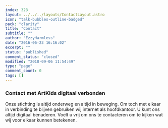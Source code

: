 ```yaml
---
index: 323
layout: ../../../layouts/ContactLayout.astro
icon: "talk-bubbles-outline-badged"
pack: "clarity"
title: "Contact"
subtitle: ""
author: "EzzyHarmless"
date: "2016-06-23 16:16:02"
excerpt: ""
status: "published"
comment_status: "closed"
modified: "2018-09-06 11:54:49"
type: "page"
comment_count: 0
tags: []
---
```


### <span class="icon"></span><span>Contact met ArtKids</span> <span class="has-text-calm is-size-4">digitaal verbonden</span>

Onze stichting is altijd onderweg en altijd in beweging. Om toch met elkaar in verbinding te blijven gebruiken wij internet als hoofdkantoor. U kunt ons altijd digitaal benaderen. Voelt u vrij om ons te contacteren om te kijken wat wij voor elkaar kunnen betekenen.
